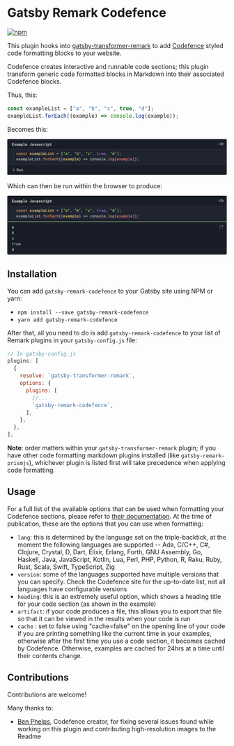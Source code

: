 # Gatsby Remark Codefence

[![npm](https://img.shields.io/npm/v/gatsby-remark-codefence/latest.svg?style=flat-square)](https://www.npmjs.com/package/gatsby-remark-codefence)

This plugin hooks into [gatsby-transformer-remark](https://www.gatsbyjs.org/packages/gatsby-transformer-remark/) to add [Codefence](https://codefence.io/) styled code formatting blocks to your website.

Codefence creates interactive and runnable code sections; this plugin transform generic code formatted blocks in Markdown into their associated Codefence blocks.

Thus, this:

```js heading="Example JavaScript"
const exampleList = ["a", "b", "c", true, "d"];
exampleList.forEach((example) => console.log(example));
```

Becomes this:

![Example Codefence](./example-codefence-start.PNG)

Which can then be run within the browser to produce:

![Example codefence after running](./example-codefence.PNG)

## Installation

You can add `gatsby-remark-codefence` to your Gatsby site using NPM or yarn:

- `npm install --save gatsby-remark-codefence`
- `yarn add gatsby-remark-codefence`

After that, all you need to do is add `gatsby-remark-codefence` to your list of Remark plugins in your `gatsby-config.js` file:

```javascript
// In gatsby-config.js
plugins: [
  {
    resolve: `gatsby-transformer-remark`,
    options: {
      plugins: [
        //...
        `gatsby-remark-codefence`,
      ],
    },
  },
];
```

**Note**: order matters within your `gatsby-transformer-remark` plugin; if you have other code formatting markdown plugins installed (like `gatsby-remark-prismjs`), whichever plugin is listed first will take precedence when applying code formatting.

## Usage

For a full list of the available options that can be used when formatting your Codefence sections, please refer to [their documentation](https://codefence.io/#getting-started). At the time of publication, these are the options that you can use when formatting:

- `lang`: this is determined by the language set on the triple-backtick, at the moment the following languages are supported -- Ada, C/C++, C#, Clojure, Crystal, D, Dart, Elixir, Erlang, Forth, GNU Assembly, Go, Haskell, Java, JavaScript, Kotlin, Lua, Perl, PHP, Python, R, Raku, Ruby, Rust, Scala, Swift, TypeScript, Zig
- `version`: some of the languages supported have multiple versions that you can specify. Check the Codefence site for the up-to-date list, not all languages have configurable versions
- `heading`: this is an extremely useful option, which shows a heading title for your code section (as shown in the example)
- `artifact`: if your code produces a file, this allows you to export that file so that it can be viewed in the results when your code is run
- `cache` : set to false using "cache=false" on the opening line of your code if you are printing something like the current time in your examples, otherwise after the first time you use a code section, it becomes cached by Codefence. Otherwise, examples are cached for 24hrs at a time until their contents change.

## Contributions

Contributions are welcome!

Many thanks to:

- [Ben Phelps](https://github.com/benphelps), Codefence creator, for fixing several issues found while working on this plugin and contributing high-resolution images to the Readme
